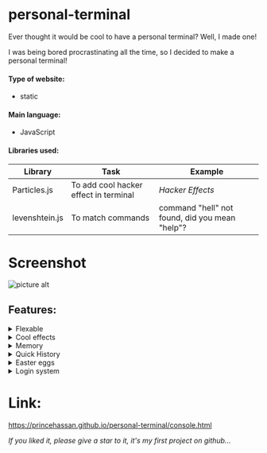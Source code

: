 # personal-terminal
Ever thought it would be cool to have a personal terminal? Well, I made one!


I was being bored procrastinating all the time, so I decided to make a personal terminal!

#### Type of website: ####
  - static
  
####  Main language: ####
  - JavaScript
  
####  Libraries used: ####
Library  | Task | Example
------------- | ------------- | --------------
Particles.js  | To add cool hacker effect in terminal |  *Hacker Effects*
levenshtein.js| To match commands | command "hell" not found, did you mean "help"?

#   Screenshot   #
![picture alt](https://i.ibb.co/nCXjw43/console.png "My quote unquote terminal")

##  Features:  ##
 <details>
           <summary>Flexable</summary>
           <p>It is written in easy and optimized javascript, so that you can add your own commands and impress your friends!</p>
         </details>
<details>
           <summary>Cool effects</summary>
           <p>I used particles.js to make hacker effects!</p>
         </details>
         
<details>
           <summary>Memory</summary>
           <p>It remembers context. Like if I type print and nothing extra, whenever I will type something extra, it will print it!</p>
         </details>
 <details>
           <summary>Quick History</summary>
           <p>Press up and down arrows in the terminal to show previously typed commands just like cmd!</p>
         </details>
<details>
           <summary>Easter eggs</summary>
           <p>It is not just an old boring terminal, it got easter eggs in it! Try them out by typing "easter" in the terminal!</p>
         </details>
         
<details>
           <summary>Login system</summary>
           <p>You saw the title, Login System Bro! (its very minimal)</p>
         </details>
         
         
#  Link:  #
https://princehassan.github.io/personal-terminal/console.html
         
*If you liked it, please give a star to it, it's my first project on github...*
        
